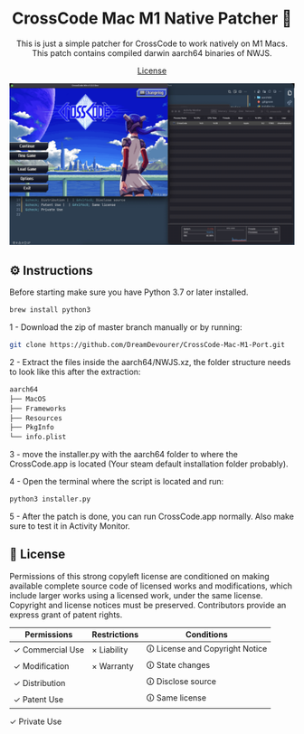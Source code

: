 <h1 align="center">CrossCode Mac M1 Native Patcher 🦿</h1>

<p align="center">This is just a simple patcher for CrossCode to work natively on M1 Macs. This patch contains compiled darwin aarch64 binaries of NWJS.</p>

<p align="center">
  <a href="./LICENSE">License</a>
</p>

<img src="./sample.jpg" alt="Native ARM64 build.">

## ⚙️ Instructions

Before starting make sure you have Python 3.7 or later installed.

```bash
brew install python3
```

1 - Download the zip of master branch manually or by running:

```bash
git clone https://github.com/DreamDevourer/CrossCode-Mac-M1-Port.git
```

2 - Extract the files inside the aarch64/NWJS.xz, the folder structure needs to look like this after the extraction:

```bash
aarch64
├── MacOS
├── Frameworks
├── Resources
├── PkgInfo
└── info.plist
```

3 - move the installer.py with the aarch64 folder to where the CrossCode.app is located (Your steam default installation folder probably).

4 - Open the terminal where the script is located and run:

```bash
python3 installer.py
```

5 - After the patch is done, you can run CrossCode.app normally. Also make sure to test it in Activity Monitor.


## 📄 License

Permissions of this strong copyleft license are conditioned on making available complete source code of licensed works and modifications, which include larger works using a licensed work, under the same license. Copyright and license notices must be preserved. Contributors provide an express grant of patent rights.

| Permissions | Restrictions | Conditions
| --- | --- | --- 
&check; Commercial Use | &times; Liability | &#x1f6c8; License and Copyright Notice
&check; Modification   | &times; Warranty | &#x1f6c8; State changes
&check; Distribution |  | &#x1f6c8; Disclose source
&check; Patent Use |  | &#x1f6c8; Same license
&check; Private Use
